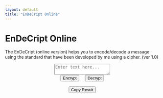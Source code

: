 ```yaml
---
layout: default
title: "EnDeCript Online"
---
```


# EnDeCript Online

The EnDeCript (online version) helps you to encode/decode a message using the standard that have been developed by me using a cipher. (ver 1.0)

<div style="text-align: center">
    <textarea id="inputBox" placeholder="Enter text here..."></textarea><br>
    <button onclick="handleEncrypt()">Encrypt</button> &nbsp; &nbsp;  
    <button onclick="handleDecrypt()">Decrypt</button>
    <br>
    <br>
    <div id="output"></div>
    <div id="result"></div>
    <button onclick="copyToClipboard()">Copy Result</button>
</div>

<script src="CC.js"></script>
<script src="EC.js"></script>
<script src="main.js"></script>